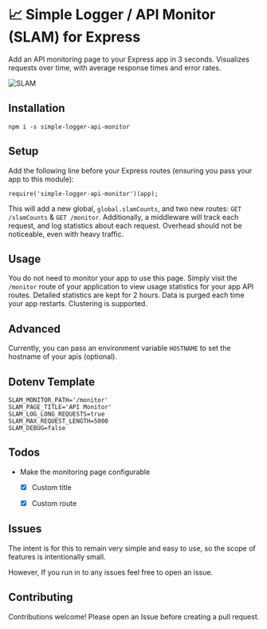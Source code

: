 # 📈 Simple Logger / API Monitor (SLAM) for Express

Add an API monitoring page to your Express app in 3 seconds. Visualizes requests over time, with average response times and error rates.

![SLAM](https://cdn.jsdelivr.net/gh/kidGodzilla/simple-logger-api-monitor/slam.webp)

## Installation

```
npm i -s simple-logger-api-monitor
```


## Setup

Add the following line before your Express routes (ensuring you pass your app to this module):

```
require('simple-logger-api-monitor')(app);
```

This will add a new global, `global.slamCounts`, and two new routes: `GET /slamCounts` & `GET /monitor`. Additionally, a middleware will track each request, and log statistics about each request. Overhead should not be noticeable, even with heavy traffic.


## Usage

You do not need to monitor your app to use this page. Simply visit the `/monitor` route of your application to view usage statistics for your app API routes. Detailed statistics are kept for 2 hours. Data is purged each time your app restarts. Clustering is supported.


## Advanced

Currently, you can pass an environment variable `HOSTNAME` to set the hostname of your apis (optional).


## Dotenv Template
```
SLAM_MONITOR_PATH='/monitor'
SLAM_PAGE_TITLE='API Monitor'
SLAM_LOG_LONG_REQUESTS=true
SLAM_MAX_REQUEST_LENGTH=5000
SLAM_DEBUG=false
```

## Todos

 * Make the monitoring page configurable
   * [x] Custom title
   * [x] Custom route


## Issues

The intent is for this to remain very simple and easy to use, so the scope of features is intentionally small.

However, If you run in to any issues feel free to open an issue.


## Contributing

Contributions welcome! Please open an Issue before creating a pull request.
